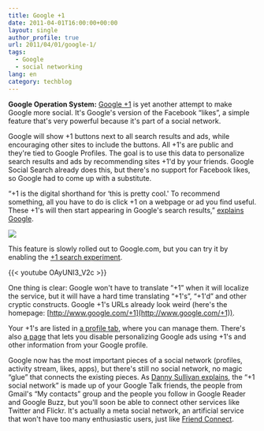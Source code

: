 ```yaml
---
title: Google +1
date: 2011-04-01T16:00:00+00:00
layout: single
author_profile: true
url: 2011/04/01/google-1/
tags:
  - Google
  - social networking
lang: en
category: techblog
---
```

**Google Operation System:** [Google +1](http://googleblog.blogspot.com/2011/03/1s-right-recommendations-right-when-you.html) is yet another attempt to make Google more social. It's Google's version of the Facebook &#8220;likes&#8221;, a simple feature that's very powerful because it's part of a social network.

Google will show +1 buttons next to all search results and ads, while encouraging other sites to include the buttons. All +1's are public and they're tied to Google Profiles. The goal is to use this data to personalize search results and ads by recommending sites +1'd by your friends. Google Social Search already does this, but there's no support for Facebook likes, so Google had to come up with a substitute.

&#8220;+1 is the digital shorthand for &#8216;this is pretty cool.' To recommend something, all you have to do is click +1 on a webpage or ad you find useful. These +1's will then start appearing in Google's search results,&#8221; [explains Google](http://googleblog.blogspot.com/2011/03/1s-right-recommendations-right-when-you.html).

![](http://lh3.ggpht.com/_vaUVXcmC3OI/TZXvh1yWm_I/AAAAAAAADy8/C_ilIos0yv0/s1600-h/google-plus-one%5B3%5D.png)

This feature is slowly rolled out to Google.com, but you can try it by enabling the [+1 search experiment](http://www.google.com/experimental/index.html).

{{< youtube OAyUNI3_V2c >}}

One thing is clear: Google won't have to translate &#8220;+1&#8221; when it will localize the service, but it will have a hard time translating &#8220;+1's&#8221;, &#8220;+1'd&#8221; and other cryptic constructs. Google +1's URLs already look weird (here's the homepage: [http://www.google.com/+1](http://www.google.com/+1)).

Your +1's are listed in [a profile tab](https://profiles.google.com/me/plusones), where you can manage them. There's also [a page](https://profiles.google.com/+1/personalization/) that lets you disable personalizing Google ads using +1's and other information from your Google profile.

Google now has the most important pieces of a social network (profiles, activity stream, likes, apps), but there's still no social network, no magic &#8220;glue&#8221; that connects the existing pieces. As [Danny Sullivan explains](http://searchengineland.com/meet-1-googles-answer-to-the-facebook-like-button-70569), the &#8220;+1 social network&#8221; is made up of your Google Talk friends, the people from Gmail's &#8220;My contacts&#8221; group and the people you follow in Google Reader and Google Buzz, but you'll soon be able to connect other services like Twitter and Flickr. It's actually a meta social network, an artificial service that won't have too many enthusiastic users, just like [Friend Connect](http://www.google.com/friendconnect).
